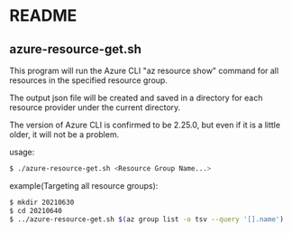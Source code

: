 # README

## azure-resource-get.sh

This program will run the Azure CLI "az resource show" command for all resources in the specified resource group.

The output json file will be created and saved in a directory for each resource provider under the current directory.

The version of Azure CLI is confirmed to be 2.25.0, but even if it is a little older, it will not be a problem.

usage:

```bash
$ ./azure-resource-get.sh <Resource Group Name...>
```

example(Targeting all resource groups):

```bash
$ mkdir 20210630
$ cd 20210640
$ ../azure-resource-get.sh $(az group list -o tsv --query '[].name')
```
